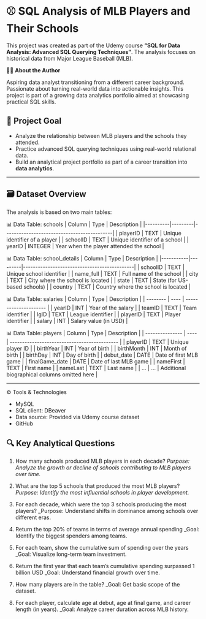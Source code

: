 # ⚾ SQL Analysis of MLB Players and Their Schools

This project was created as part of the Udemy course **“SQL for Data Analysis: Advanced SQL Querying Techniques”**. The analysis focuses on historical data from Major League Baseball (MLB). 

🙋‍♀️ **About the Author**

Aspiring data analyst transitioning from a different career background. Passionate about turning real-world data into actionable insights. This project is part of a growing data analytics portfolio aimed at showcasing practical SQL skills.

## 🎯 Project Goal

- Analyze the relationship between MLB players and the schools they attended.
- Practice advanced SQL querying techniques using real-world relational data.
- Build an analytical project portfolio as part of a career transition into **data analytics**.

---

## 🗃️ Dataset Overview

The analysis is based on two main tables:

📊 Data Table: schools
| Column   | Type    | Description                                |
|----------|---------|--------------------------------------------|
| playerID | TEXT    | Unique identifier of a player              |
| schoolID | TEXT    | Unique identifier of a school              |
| yearID   | INTEGER | Year when the player attended the school   |

📊 Data Table: school_details
| Column    | Type    | Description                                 |
|-----------|---------|---------------------------------------------|
| schoolID  | TEXT    | Unique school identifier                    |
| name_full | TEXT    | Full name of the school                     |
| city      | TEXT    | City where the school is located            |
| state     | TEXT    | State (for US-based schools)                |
| country   | TEXT    | Country where the school is located         |

📊 Data Table: salaries
| Column   | Type | Description           |
| -------- | ---- | --------------------- |
| yearID   | INT  | Year of the salary    |
| teamID   | TEXT | Team identifier       |
| lgID     | TEXT | League identifier     |
| playerID | TEXT | Player identifier     |
| salary   | INT  | Salary value (in USD) |

📊 Data Table: players
| Column          | Type | Description                                  |
| --------------- | ---- | -------------------------------------------- |
| playerID        | TEXT | Unique player ID                             |
| birthYear       | INT  | Year of birth                                |
| birthMonth      | INT  | Month of birth                               |
| birthDay        | INT  | Day of birth                                 |
| debut\_date     | DATE | Date of first MLB game                       |
| finalGame\_date | DATE | Date of last MLB game                        |
| nameFirst       | TEXT | First name                                   |
| nameLast        | TEXT | Last name                                    |
| ...             | ...  | Additional biographical columns omitted here |

---

⚙️ Tools & Technologies
- MySQL
- SQL client: DBeaver
- Data source: Provided via Udemy course dataset
- GitHub

## 🔍 Key Analytical Questions

1. How many schools produced MLB players in each decade?
   _Purpose: Analyze the growth or decline of schools contributing to MLB players over time._

2. What are the top 5 schools that produced the most MLB players? 
   _Purpose: Identify the most influential schools in player development._

3. For each decade, which were the top 3 schools producing the most players?
   _Purpose: Understand shifts in dominance among schools over different eras.
   
5. Return the top 20% of teams in terms of average annual spending
   _Goal: Identify the biggest spenders among teams.

7. For each team, show the cumulative sum of spending over the years
   _Goal: Visualize long-term team investment.

9. Return the first year that each team’s cumulative spending surpassed 1 billion USD
   _Goal: Understand financial growth over time.

10. How many players are in the table?
    _Goal: Get basic scope of the dataset.

12. For each player, calculate age at debut, age at final game, and career length (in years). 
    _Goal: Analyze career duration across MLB history.
